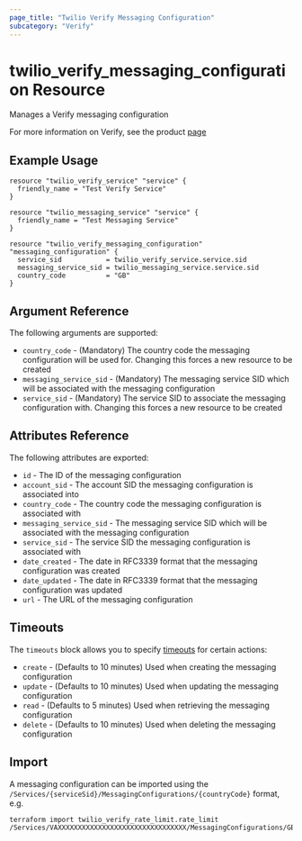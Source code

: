 ```yaml
---
page_title: "Twilio Verify Messaging Configuration"
subcategory: "Verify"
---
```


# twilio_verify_messaging_configuration Resource

Manages a Verify messaging configuration

For more information on Verify, see the product [page](https://www.twilio.com/verify)

## Example Usage

```hcl
resource "twilio_verify_service" "service" {
  friendly_name = "Test Verify Service"
}

resource "twilio_messaging_service" "service" {
  friendly_name = "Test Messaging Service"
}

resource "twilio_verify_messaging_configuration" "messaging_configuration" {
  service_sid           = twilio_verify_service.service.sid
  messaging_service_sid = twilio_messaging_service.service.sid
  country_code          = "GB"
}
```

## Argument Reference

The following arguments are supported:

- `country_code` - (Mandatory) The country code the messaging configuration will be used for. Changing this forces a new resource to be created
- `messaging_service_sid` - (Mandatory) The messaging service SID which will be associated with the messaging configuration
- `service_sid` - (Mandatory) The service SID to associate the messaging configuration with. Changing this forces a new resource to be created

## Attributes Reference

The following attributes are exported:

- `id` - The ID of the messaging configuration
- `account_sid` - The account SID the messaging configuration is associated into
- `country_code` - The country code the messaging configuration is associated with
- `messaging_service_sid` - The messaging service SID which will be associated with the messaging configuration
- `service_sid` - The service SID the messaging configuration is associated with
- `date_created` - The date in RFC3339 format that the messaging configuration was created
- `date_updated` - The date in RFC3339 format that the messaging configuration was updated
- `url` - The URL of the messaging configuration

## Timeouts

The `timeouts` block allows you to specify [timeouts](https://www.terraform.io/docs/configuration/resources.html#timeouts) for certain actions:

- `create` - (Defaults to 10 minutes) Used when creating the messaging configuration
- `update` - (Defaults to 10 minutes) Used when updating the messaging configuration
- `read` - (Defaults to 5 minutes) Used when retrieving the messaging configuration
- `delete` - (Defaults to 10 minutes) Used when deleting the messaging configuration

## Import

A messaging configuration can be imported using the `/Services/{serviceSid}/MessagingConfigurations/{countryCode}` format, e.g.

```shell
terraform import twilio_verify_rate_limit.rate_limit /Services/VAXXXXXXXXXXXXXXXXXXXXXXXXXXXXXXXX/MessagingConfigurations/GB
```
